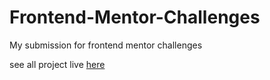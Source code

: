 # Frontend-Mentor-Challenges

My submission for frontend mentor challenges

see all project live [here](https://suspicious-hawking-2c506e.netlify.app/)
